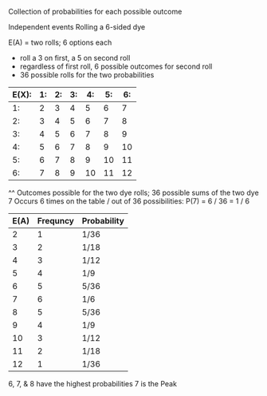 Collection of probabilities for each possible outcome

Independent events
Rolling a 6-sided dye

E(A) = two rolls; 6 options each
- roll a 3 on first, a 5 on second roll
- regardless of first roll, 6 possible outcomes for second roll
- 36 possible rolls for the two probabilities

| E(X): | 1:  | 2:  | 3:  | 4:  | 5:  | 6:  |
| ----- | --- | --- | --- | --- | --- | --- |
| 1:    | 2   | 3   | 4   | 5   | 6   | 7   |
| 2:    | 3   | 4   | 5   | 6   | 7   | 8   |
| 3:    | 4   | 5   | 6   | 7   | 8   | 9   |
| 4:    | 5   | 6   | 7   | 8   | 9   | 10  |
| 5:    | 6   | 7   | 8   | 9   | 10  | 11  |
| 6:    | 7   | 8   | 9   | 10  | 11  | 12  |
^^ Outcomes possible for the two dye rolls; 36 possible sums of the two dye
7 Occurs 6 times on the table / out of 36 possibilities: P(7) = 6 / 36 = 1 / 6

| E(A) | Frequncy | Probability |
| ---- | -------- | ----------- |
| 2    | 1        | 1/36        |
| 3    | 2        | 1/18        |
| 4    | 3        | 1/12        |
| 5    | 4        | 1/9         |
| 6    | 5        | 5/36        |
| 7    | 6        | 1/6         |
| 8    | 5        | 5/36        |
| 9    | 4        | 1/9         |
| 10   | 3        | 1/12        |
| 11   | 2        | 1/18        |
| 12   | 1        | 1/36        |
6, 7, & 8 have the highest probabilities
7 is the Peak
